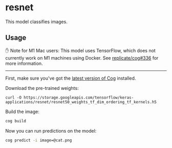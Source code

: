 # resnet

This model classifies images.

## Usage

✋ Note for M1 Mac users: This model uses TensorFlow, which does not currently work on M1 machines using Docker. See [replicate/cog#336](https://github.com/replicate/cog/issues/336) for more information.

---

First, make sure you've got the [latest version of Cog](https://github.com/replicate/cog#install) installed.

Download the pre-trained weights:

```
curl -O https://storage.googleapis.com/tensorflow/keras-applications/resnet/resnet50_weights_tf_dim_ordering_tf_kernels.h5
```

Build the image:

```sh
cog build
```

Now you can run predictions on the model:

```sh
cog predict -i image=@cat.png
```